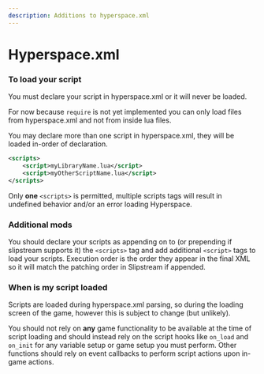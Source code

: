 ```yaml
---
description: Additions to hyperspace.xml
---
```


# Hyperspace.xml

### To load your script

You must declare your script in hyperspace.xml or it will never be loaded.

For now because `require` is not yet implemented you can only load files from hyperspace.xml and not from inside lua files.

You may declare more than one script in hyperspace.xml, they will be loaded in-order of declaration.

```xml
<scripts>
    <script>myLibraryName.lua</script>
    <script>myOtherScriptName.lua</script>
</scripts>
```

Only **one** `<scripts>` is permitted, multiple scripts tags will result in undefined behavior and/or an error loading Hyperspace.

### Additional mods

You should declare your scripts as appending on to (or prepending if slipstream supports it) the `<scripts>` tag and add additional `<script>` tags to load your scripts. Execution order is the order they appear in the final XML so it will match the patching order in Slipstream if appended.

### When is my script loaded

Scripts are loaded during hyperspace.xml parsing, so during the loading screen of the game, however this is subject to change (but unlikely).

You should not rely on **any** game functionality to be available at the time of script loading and should instead rely on the script hooks like `on_load` and `on_init` for any variable setup or game setup you must perform. Other functions should rely on event callbacks to perform script actions upon in-game actions.
